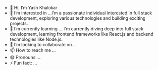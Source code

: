 - 👋 Hi, I’m Yash Khalokar
- 👀 I’m interested in ...I'm a passionate individual interested in full stack development, exploring various technologies and building exciting projects.
- 🌱 I’m currently learning ... I'm currently diving deep into full stack development, learning frontend frameworks like React.js and backend technologies like Node.js.
- 💞️ I’m looking to collaborate on ..
- 📫 How to reach me ...
- 😄 Pronouns: ...
- ⚡ Fun fact: ...

<!---
khalokary/khalokary is a ✨ special ✨ repository because its `README.md` (this file) appears on your GitHub profile.
You can click the Preview link to take a look at your changes.
--->
